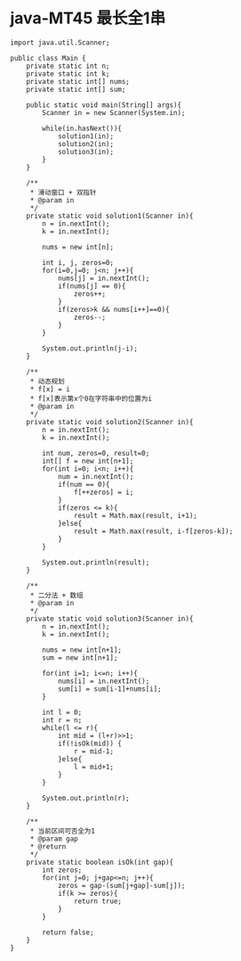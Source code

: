 # java-MT45 最长全1串


    import java.util.Scanner;
    
    public class Main {
        private static int n;
        private static int k;
        private static int[] nums;
        private static int[] sum;
    
        public static void main(String[] args){
            Scanner in = new Scanner(System.in);
    
            while(in.hasNext()){
                solution1(in);
                solution2(in);
                solution3(in);
            }
        }
    
        /**
         * 滑动窗口 + 双指针
         * @param in
         */
        private static void solution1(Scanner in){
            n = in.nextInt();
            k = in.nextInt();
    
            nums = new int[n];
    
            int i, j, zeros=0;
            for(i=0,j=0; j<n; j++){
                nums[j] = in.nextInt();
                if(nums[j] == 0){
                    zeros++;
                }
                if(zeros>k && nums[i++]==0){
                    zeros--;
                }
            }
    
            System.out.println(j-i);
        }
    
        /**
         * 动态规划
         * f[x] = i
         * f[x]表示第x个0在字符串中的位置为i
         * @param in
         */
        private static void solution2(Scanner in){
            n = in.nextInt();
            k = in.nextInt();
    
            int num, zeros=0, result=0;
            int[] f = new int[n+1];
            for(int i=0; i<n; i++){
                num = in.nextInt();
                if(num == 0){
                    f[++zeros] = i;
                }
                if(zeros <= k){
                    result = Math.max(result, i+1);
                }else{
                    result = Math.max(result, i-f[zeros-k]);
                }
            }
    
            System.out.println(result);
        }
    
        /**
         * 二分法 + 数组
         * @param in
         */
        private static void solution3(Scanner in){
            n = in.nextInt();
            k = in.nextInt();
    
            nums = new int[n+1];
            sum = new int[n+1];
    
            for(int i=1; i<=n; i++){
                nums[i] = in.nextInt();
                sum[i] = sum[i-1]+nums[i];
            }
    
            int l = 0;
            int r = n;
            while(l <= r){
                int mid = (l+r)>>1;
                if(!isOk(mid)) {
                    r = mid-1;
                }else{
                    l = mid+1;
                }
            }
    
            System.out.println(r);
        }
    
        /**
         * 当前区间可否全为1
         * @param gap
         * @return
         */
        private static boolean isOk(int gap){
            int zeros;
            for(int j=0; j+gap<=n; j++){
                zeros = gap-(sum[j+gap]-sum[j]);
                if(k >= zeros){
                    return true;
                }
            }
    
            return false;
        }
    }

  

